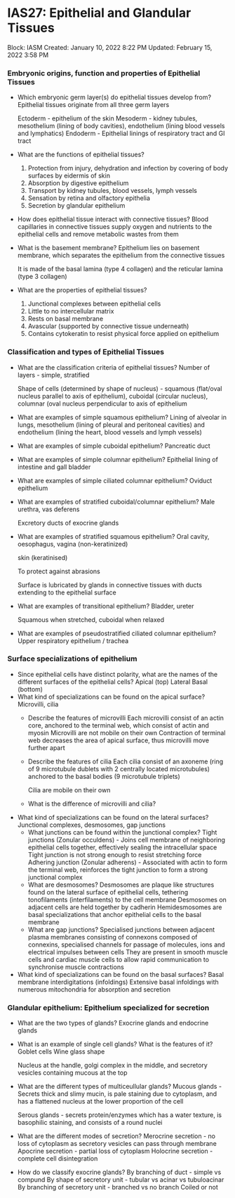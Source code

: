 # IAS27: Epithelial and Glandular Tissues

Block: IASM
Created: January 10, 2022 8:22 PM
Updated: February 15, 2022 3:58 PM

### Embryonic origins, function and properties of Epithelial Tissues
- Which embryonic germ layer(s) do epithelial tissues develop from?
    Epithelial tissues originate from all three germ layers
    
    Ectoderm - epithelium of the skin
    Mesoderm - kidney tubules, mesothelium (lining of body cavities), endothelium (lining blood vessels and lymphatics)
    Endoderm - Epithelial linings of respiratory tract and GI tract
- What are the functions of epithelial tissues?
    1. Protection from injury, dehydration and infection by covering of body surfaces by eidermis of skin
    2. Absorption by digestive epithelium
    3. Transport by kidney tubules, blood vessels, lymph vessels
    4. Sensation by retina and olfactory epithelia
    5. Secretion by glandular epithelium
- How does epithelial tissue interact with connective tissues?
    Blood capillaries in connective tissues supply oxygen and nutrients to the epithelial cells and remove metabolic wastes from them
- What is the basement membrane?
    Epithelium lies on basement membrane, which separates the epithelium from the connective tissues
    
    It is made of the basal lamina (type 4 collagen) and the reticular lamina (type 3 collagen)
- What are the properties of epithelial tissues?
    1. Junctional complexes between epithelial cells
    2. Little to no intercellular matrix
    3. Rests on basal membrane
    4. Avascular (supported by connective tissue underneath)
    5. Contains cytokeratin to resist physical force applied on epithelium

### Classification and types of Epithelial Tissues
- What are the classification criteria of epithelial tissues?
    Number of layers - simple, stratified
    
    Shape of cells (determined by shape of nucleus) - squamous (flat/oval nucleus parallel to axis of epithelium), cuboidal (circular nucleus), columnar (oval nucleus perpendicular to axis of epithelium
- What are examples of simple squamous epithelium?
    Lining of alveolar in lungs, mesothelium (lining of pleural and peritoneal cavities) and endothelium (lining the heart, blood vessels and lymph vessels)
- What are examples of simple cuboidal epithelium?
    Pancreatic duct
- What are examples of simple columnar epithelium?
    Epithelial lining of intestine and gall bladder
- What are examples of simple ciliated columnar epithelium?
    Oviduct epithelium
- What are examples of stratified cuboidal/columnar epithelium?
    Male urethra, vas deferens
    
    Excretory ducts of exocrine glands
- What are examples of stratified squamous epithelium?
    Oral cavity, oesophagus, vagina (non-keratinized)
    
    skin (keratinised)
    
    To protect against abrasions
    
    Surface is lubricated by glands in connective tissues with ducts extending to the epithelial surface
- What are examples of transitional epithelium?
    Bladder, ureter
    
    Squamous when stretched, cuboidal when relaxed
- What are examples of pseudostratified ciliated columnar epithelium?
    Upper respiratory epithelium / trachea

### Surface specializations of epithelium
- Since epithelial cells have distinct polarity, what are the names of the different surfaces of the epithelial cells?
    Apical (top)
    Lateral
    Basal (bottom)
- What kind of specializations can be found on the apical surface?
    Microvilli, cilia
    - Describe the features of microvilli
        Each microvilli consist of an actin core, anchored to the terminal web, which consist of actin and myosin
        Microvilli are not mobile on their own
        Contraction of terminal web decreases the area of apical surface, thus microvilli move further apart
    - Describe the features of cilia
        Each cilia consist of an axoneme (ring of 9 microtubule dublets with 2 centrally located microtubules) anchored to the basal bodies (9 microtubule triplets)
        
        Cilia are mobile on their own
    - What is the difference of microvilli and cilia?
- What kind of specializations can be found on the lateral surfaces?
    Junctional complexes, desmosomes, gap junctions
    - What junctions can be found within the junctional complex?
        Tight junctions (Zonular occuldens) - Joins cell membrane of neighboring epithelial cells together, effectively sealing the intracellular space
        Tight junction is not strong enough to resist stretching force
        Adhering junction (Zonular adherens) - Associated with actin to form the terminal web, reinforces the tight junction to form a strong junctional complex
    - What are desmosomes?
        Desmosomes are plaque like structures found on the lateral surface of epithelial cells, tethering tonofilaments (interfilaments) to the cell membrane
        Desmosomes on adjacent cells are held together by cadherin
        Hemidesmosomes are basal specializations that anchor epithelial cells to the basal membrane
    - What are gap junctions?
        Specialised junctions between adjacent plasma membranes consisting of connexons composed of connexins, specialised channels for passage of molecules, ions and electrical impulses between cells
        They are present in smooth muscle cells and cardiac muscle cells to allow rapid communication to synchronise muscle contractions
- What kind of specializations can be found on the basal surfaces?
    Basal membrane interdigitations (infoldings)
    Extensive basal infoldings with numerous mitochondria for absorption and secretion

### Glandular epithelium: Epithelium specialized for secretion
- What are the two types of glands?
    Exocrine glands and endocrine glands
- What is an example of single cell glands? What is the features of it?
    Goblet cells
    Wine glass shape
    
    Nucleus at the handle, golgi complex in the middle, and secretory vesicles containing mucous at the top
- What are the different types of multiceullular glands?
    Mucous glands - Secrets thick and slimy mucin, is pale staining due to cytoplasm, and has a flattened nucleus at the lower proportion of the cell
    
    Serous glands - secrets protein/enzymes which has a water texture, is basophilic staining, and consists of a round nuclei
- What are the different modes of secretion?
    Merocrine secretion - no loss of cytoplasm as secretory vesicles can pass through membrane
    Apocrine secretion - partial loss of cytoplasm
    Holocrine secretion - complete cell disintegration
- How do we classify exocrine glands?
    By branching of duct - simple vs compund
    By shape of secretory unit - tubular vs acinar vs tubuloacinar
    By branching of secretory unit - branched vs no branch
    Coiled or not